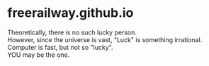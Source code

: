 # freerailway.github.io

Theoretically, there is no such lucky person.  
However, since the universe is vast, "Luck" is something irrational.  
Computer is fast, but not so "lucky".  
YOU may be the one.  
